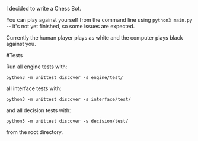 I decided to write a Chess Bot.

You can play against yourself from the command line using ```python3 main.py``` -- it's not yet finished, so some issues are expected.

Currently the human player plays as white and the computer plays black against you. 

#Tests

Run all engine tests with:

```python3 -m unittest discover -s engine/test/```

all interface tests with:

```python3 -m unittest discover -s interface/test/```

and all decision tests with:

```python3 -m unittest discover -s decision/test/```

from the root directory.

